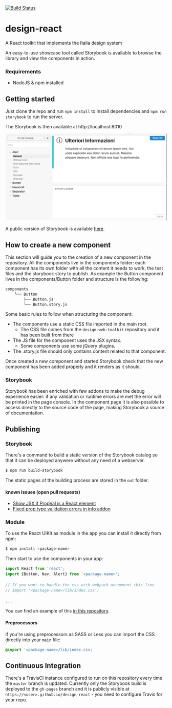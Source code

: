 
[![Build Status](https://travis-ci.org/Roma-JS/design-react.png?branch=master)](https://travis-ci.org/Roma-JS/design-react)

# design-react
A React toolkit that implements the Italia design system

An easy-to-use showcase tool called Storybook is available to browse the library and view the components in action.


### Requirements


* NodeJS & npm installed


## Getting started

Just clone the repo and run `npm install` to install dependencies and `npm run storybook` to run the server.

The Storybook is then available at http://localhost:8010

![storybook](/doc/storybook.png?raw=true)

A public version of Storybook is available [here](https://roma-js.github.io/design-react).

## How to create a new component

This section will guide you to the creation of a new component in the repository.
All the components live in the components folder: each component has its own folder with all the content it needs to work, the test files and the storybook story to publish.
As example the Button component lives in the components/Button folder and structure is the following:

```
components
    └── Button
        ├── Button.js
        └── Button.story.js
```

Some basic rules to follow when structuring the component:

* The components use a static CSS file imported in the main root.
    * The CSS file comes from the `design-web-toolkit` repository and it has been built from there
* The JS file for the component uses the JSX syntax.
    * Some components use some jQuery plugins.
* The .story.js file should only contains content related to that component.


Once created a new component and started Storybook check that the new component has been added properly and it renders as it should.


### Storybook

Storybook has been enriched with few addons to make the debug experience easier: if any validation or runtime errors are met the error will be printed in the page console.
In the component page it is also possible to access directly to the source code of the page, making Storybook a source of documentation.


## Publishing


### Storybook

There's a command to build a static version of the Storybook catalog so that it can be deployed anywere without any need of a webserver.

```sh
$ npm run build-storybook
```

The static pages of the building process are stored in the `out` folder.

#### known issues (open pull requests)

  - [Show JSX if PropVal is a React element](https://github.com/storybooks/storybook/pull/1455)
  - [Fixed prop type validation errors in info addon](https://github.com/storybooks/storybook/pull/1374)

### Module

To use the React UIKit as module in the app you can install it directly from npm:

```sh
$ npm install <package-name>
```

Then start to use the components in your app:

```jsx
import React from 'react';
import {Button, Nav, Alert} from '<package-name>';

// If you want to handle the css with webpack uncomment this line
// import '<package-name>/lib/index.css';

...
```

You can find an example of this [in this repository](https://github.com/Roma-JS/design-react-demo).
#### Preprocessors

If you're using preprocessors as SASS or Less you can import the CSS directly into your `main` file:

```scss
@import '<package-name>/lib/index.css;
```

## Continuous Integration

There's a TravisCI instance configured to run on this repository every time the `master` branch is updated. Currently only the Storybook build is deployed to the `gh-pages` branch and it is publicly visible at `https://<user>.github.io/design-react` - you need to configure Travis for your repo.

